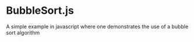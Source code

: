 # BubbleSort.js

A simple example in javascript where one demonstrates the use of a bubble sort algorithm 
